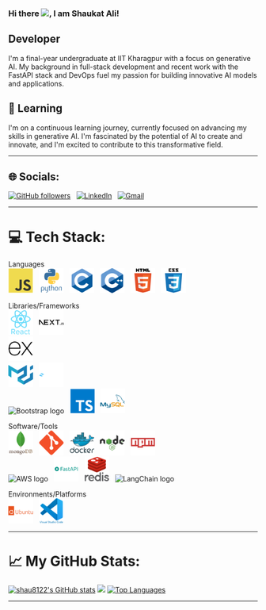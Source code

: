 ### Hi there <img src="https://raw.githubusercontent.com/MartinHeinz/MartinHeinz/master/wave.gif" width="30">, I am Shaukat Ali!

## Developer

I'm a final-year undergraduate at IIT Kharagpur with a focus on generative AI. My background in full-stack development and recent work with the FastAPI stack and DevOps fuel my passion for building innovative AI models and applications.

## 🌱 Learning

I'm on a continuous learning journey, currently focused on advancing my skills in generative AI. I'm fascinated by the potential of AI to create and innovate, and I'm excited to contribute to this transformative field.

---

## 🌐 Socials:

[![GitHub followers](https://img.shields.io/github/followers/shau8122?style=social)](https://github.com/shau8122) &nbsp; [![LinkedIn](https://img.shields.io/badge/LinkedIn-0077B5?style=for-the-badge&logo=linkedin&logoColor=white)](https://www.linkedin.com/in/shau8122/) &nbsp; [![Gmail](https://img.shields.io/badge/Gmail-D14836?style=for-the-badge&logo=gmail&logoColor=white)](mailto:shau8122@gmail.com)

---

# 💻 Tech Stack:

Languages  
<img src="https://github.com/devicons/devicon/blob/master/icons/javascript/javascript-original.svg" alt="JavaScript logo" width="50" height="50" /> &nbsp; <img src="https://github.com/devicons/devicon/blob/master/icons/python/python-original-wordmark.svg" alt="Python logo" width="50" height="50" /> &nbsp; <img src="https://github.com/devicons/devicon/blob/master/icons/c/c-original.svg" alt="C logo" width="50" height="50" /> &nbsp; <img src="https://github.com/devicons/devicon/blob/master/icons/cplusplus/cplusplus-original.svg" alt="C++ logo" width="50" height="50" /> &nbsp;  <img src="https://github.com/devicons/devicon/blob/master/icons/html5/html5-original-wordmark.svg" alt="HTML5 logo" width="50" height="50" /> &nbsp; <img src="https://github.com/devicons/devicon/blob/master/icons/css3/css3-original-wordmark.svg" alt="CSS3 logo" width="50" height="50" />


Libraries/Frameworks  
<img src="https://github.com/devicons/devicon/blob/master/icons/react/react-original-wordmark.svg" alt="React logo" width="50" height="50" /> &nbsp; 
<img src="https://github.com/devicons/devicon/blob/master/icons/nextjs/nextjs-original-wordmark.svg" alt="Next.js logo" width="50" height="50" /> &nbsp;  
<img src="https://github.com/devicons/devicon/blob/master/icons/express/express-original.svg" alt="Express logo" width="50" height="50" /> &nbsp;  
<img src="https://github.com/devicons/devicon/blob/master/icons/materialui/materialui-original.svg" alt="MUI logo" width="50" height="50" /> &nbsp; 
<img src="https://github.com/devicons/devicon/blob/master/icons/tailwindcss/tailwindcss-original-wordmark.svg" alt="Tailwind CSS logo" width="50" height="50" /> &nbsp;   
<img src="https://cdn.worldvectorlogo.com/logos/bootstrap-4.svg" alt="Bootstrap logo" width="50" height="50" /> &nbsp; 
<img src="https://github.com/devicons/devicon/blob/master/icons/typescript/typescript-original.svg" alt="TypeScript logo" width="50" height="50" /> &nbsp; 
<img src="https://github.com/devicons/devicon/blob/master/icons/mysql/mysql-original-wordmark.svg" alt="SQL logo" width="50" height="50" />


Software/Tools  
<img src="https://github.com/devicons/devicon/blob/master/icons/mongodb/mongodb-original-wordmark.svg" alt="MongoDB logo" width="50" height="50" /> &nbsp; 
<img src="https://github.com/devicons/devicon/blob/master/icons/git/git-original.svg" alt="Git logo" width="50" height="50" /> &nbsp; 
<img src="https://github.com/devicons/devicon/blob/master/icons/docker/docker-original-wordmark.svg" alt="Docker logo" width="50" height="50" /> &nbsp; 
<img src="https://github.com/devicons/devicon/blob/master/icons/nodejs/nodejs-original-wordmark.svg" alt="Node.js logo" width="50" height="50" /> &nbsp; 
<img src="https://github.com/devicons/devicon/blob/master/icons/npm/npm-original-wordmark.svg" alt="npm logo" width="50" height="50" /> &nbsp;  
<img src="https://cdn.worldvectorlogo.com/logos/aws-2.svg" alt="AWS logo" width="50" height="50" /> &nbsp; 
<img src="https://github.com/devicons/devicon/blob/master/icons/fastapi/fastapi-original-wordmark.svg" alt="FastAPI logo" width="50" height="50" /> &nbsp; 
<img src="https://github.com/devicons/devicon/blob/master/icons/redis/redis-original-wordmark.svg" alt="Redis logo" width="50" height="50" /> &nbsp; 
<img src="https://github.com/hwchase17/langchain/blob/master/logo.png" alt="LangChain logo" width="50" height="50" />

Environments/Platforms  
<img src="https://github.com/devicons/devicon/blob/master/icons/ubuntu/ubuntu-plain-wordmark.svg" alt="Ubuntu logo" width="50" height="50" /> &nbsp; <img src="https://github.com/devicons/devicon/blob/master/icons/vscode/vscode-original-wordmark.svg" alt="Visual Studio Code logo" width="50" height="50" /> &nbsp; 

---

# 📈 My GitHub Stats:

<a href="http://www.github.com/shau8122"><img src="https://github-readme-stats.vercel.app/api?username=shau8122&show_icons=true&hide=&count_private=true&title_color=0891b2&text_color=ffffff&icon_color=0891b2&bg_color=1c1917&hide_border=true&show_icons=true" alt="shau8122's GitHub stats" /></a>
<a href="http://www.github.com/shau8122"><img src="https://github-readme-streak-stats.herokuapp.com/?user=shau8122&stroke=ffffff&background=1c1917&ring=0891b2&fire=0891b2&currStreakNum=ffffff&currStreakLabel=0891b2&sideNums=ffffff&sideLabels=ffffff&dates=ffffff&hide_border=true" /></a>
<a href="https://github.com/shau8122" align="left"><img src="https://github-readme-stats.vercel.app/api/top-langs/?username=shau8122&langs_count=10&title_color=0891b2&text_color=ffffff&icon_color=0891b2&bg_color=1c1917&hide_border=true&locale=en&custom_title=Top%20%Languages" alt="Top Languages" /></a>


---
